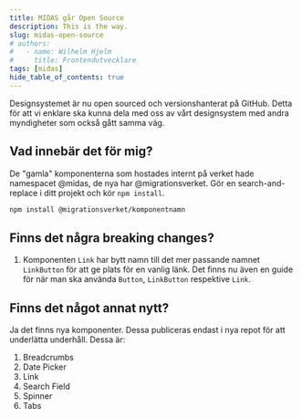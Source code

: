 ```yaml
---
title: MIDAS går Open Source
description: This is the way.
slug: midas-open-source
# authors:
#   - name: Wilhelm Hjelm
#     title: Frontendutvecklare
tags: [midas]
hide_table_of_contents: true
---
```


Designsystemet är nu open sourced och versionshanterat på GitHub. Detta för att vi enklare ska kunna dela med oss av vårt designsystem med andra myndigheter som också gått samma väg.

<!-- truncate -->

## Vad innebär det för mig?

De "gamla" komponenterna som hostades internt på verket hade namespacet @midas, de nya har @migrationsverket. Gör en search-and-replace i ditt projekt och kör `npm install`.

```bash npm2yarn
npm install @migrationsverket/komponentnamn
```

## Finns det några breaking changes?

1. Komponenten `Link` har bytt namn till det mer passande namnet `LinkButton` för att ge plats för en vanlig länk. Det finns nu även en guide för när man ska använda `Button`, `LinkButton` respektive `Link`.

## Finns det något annat nytt?

Ja det finns nya komponenter. Dessa publiceras endast i nya repot för att underlätta underhåll. Dessa är:

1. Breadcrumbs
2. Date Picker
3. Link
4. Search Field
5. Spinner
6. Tabs
